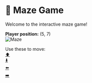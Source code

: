 # 🧩 Maze Game  
Welcome to the interactive maze game!

**Player position:** (5, 7)  
![Maze](https://recognize-instructor-criteria-other.trycloudflare.com/images/pos_5_7.png?t=1760503420166)

Use these to move:  
[⬆️](https://recognize-instructor-criteria-other.trycloudflare.com/move/5_7_w)  
[⬇️](https://recognize-instructor-criteria-other.trycloudflare.com/move/5_7_s)  
[⬅️](https://recognize-instructor-criteria-other.trycloudflare.com/move/5_7_a)  
[➡️](https://recognize-instructor-criteria-other.trycloudflare.com/move/5_7_d)
